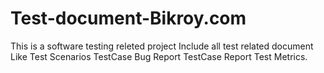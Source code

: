 # Test-document-Bikroy.com
This is a software testing releted project 
Include all test related document
Like Test Scenarios
TestCase
Bug Report
TestCase Report
Test Metrics.
